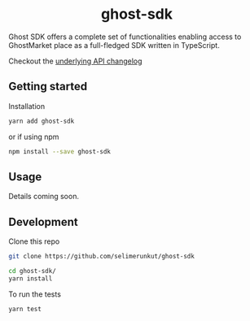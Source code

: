 <div align="center">
  <h1>ghost-sdk</h1>
</div>


Ghost SDK offers a complete set of functionalities enabling access to GhostMarket place as a full-fledged SDK written in TypeScript. 

Checkout the [underlying API changelog](https://github.com/selimerunkut/ghost-sdk/blob/main/CHANGELOG.md)

## Getting started
Installation
```bash
yarn add ghost-sdk
```
or if using npm
```bash
npm install --save ghost-sdk
```

## Usage
Details coming soon.

## Development
Clone this repo
```bash
git clone https://github.com/selimerunkut/ghost-sdk
```
```bash
cd ghost-sdk/
yarn install
```

To run the tests
```bash
yarn test
```